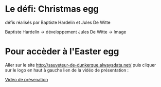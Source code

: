 # Le défi: Christmas egg

défis réalisés par Baptiste Hardelin et Jules De Witte

Baptiste Hardelin -> développement
Jules De Witte -> Image


# Pour accèder à l'Easter egg
Aller sur le site http://sauveteur-de-dunkerque.alwaysdata.net/ puis cliquer sur le logo en haut à gauche lien de la vidéo de présentation :

<a href="noticeDeDeclanchement.mkv">Vidéo de présenation</a>